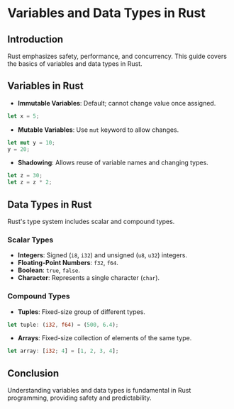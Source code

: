 
# Variables and Data Types in Rust

## Introduction

Rust emphasizes safety, performance, and concurrency. This guide covers the basics of variables and data types in Rust.

## Variables in Rust

- **Immutable Variables**: Default; cannot change value once assigned.
```rust
let x = 5;
```

- **Mutable Variables**: Use `mut` keyword to allow changes.
```rust
let mut y = 10;
y = 20;
```

- **Shadowing**: Allows reuse of variable names and changing types.
```rust
let z = 30;
let z = z * 2;
```

## Data Types in Rust

Rust's type system includes scalar and compound types.

### Scalar Types

- **Integers**: Signed (`i8`, `i32`) and unsigned (`u8`, `u32`) integers.
- **Floating-Point Numbers**: `f32`, `f64`.
- **Boolean**: `true`, `false`.
- **Character**: Represents a single character (`char`).

### Compound Types

- **Tuples**: Fixed-size group of different types.
```rust
let tuple: (i32, f64) = (500, 6.4);
```

- **Arrays**: Fixed-size collection of elements of the same type.
```rust
let array: [i32; 4] = [1, 2, 3, 4];
```

## Conclusion

Understanding variables and data types is fundamental in Rust programming, providing safety and predictability.
